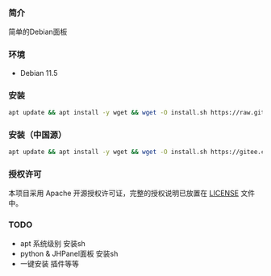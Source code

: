 
### 简介

简单的Debian面板

### 环境

- Debian 11.5

### 安装

```bash
apt update && apt install -y wget && wget -O install.sh https://raw.githubusercontent.com/jianghujs/jh-panel/master/scripts/install.sh && sh install.sh
```

### 安装（中国源）

```bash
apt update && apt install -y wget && wget -O install.sh https://gitee.com/jianghujs/jh-panel/raw/master/scripts/install.sh && sh install.sh cn
```

### 授权许可

本项目采用 Apache 开源授权许可证，完整的授权说明已放置在 [LICENSE](https://github.com/midoks/mdserver-web/blob/master/LICENSE) 文件中。

### TODO

- apt 系统级别 安装sh
- python & JHPanel面板 安装sh
- 一键安装 插件等等

